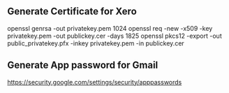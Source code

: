 ## Generate Certificate for Xero
openssl genrsa -out privatekey.pem 1024
openssl req -new -x509 -key privatekey.pem -out publickey.cer -days 1825
openssl pkcs12 -export -out public_privatekey.pfx -inkey privatekey.pem -in publickey.cer

## Generate App password for Gmail
https://security.google.com/settings/security/apppasswords